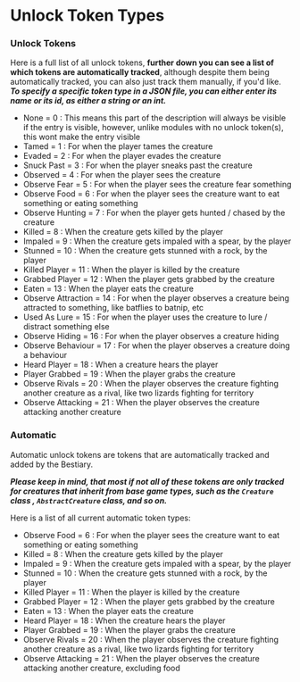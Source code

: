 # Unlock Token Types

### Unlock Tokens
Here is a full list of all unlock tokens, **further down you can see a list of which tokens are automatically tracked**, although despite them being automatically tracked, you can also just track them manually, if you'd like.
***To specify a specific token type in a JSON file, you can either enter its name or its id, as either a string or an int.***

* None = 0 : This means this part of the description will always be visible if the entry is visible, however, unlike modules with no unlock token(s), this wont make the entry visible
* Tamed = 1 : For when the player tames the creature
* Evaded = 2 : For when the player evades the creature
* Snuck Past = 3 : For when the player sneaks past the creature
* Observed = 4 : For when the player sees the creature
* Observe Fear = 5 : For when the player sees the creature fear something
* Observe Food = 6 : For when the player sees the creature want to eat something or eating something
* Observe Hunting = 7 : For when the player gets hunted / chased by the creature
* Killed = 8 : When the creature gets killed by the player
* Impaled = 9 : When the creature gets impaled with a spear, by the player
* Stunned = 10 : When the creature gets stunned with a rock, by the player
* Killed Player = 11 : When the player is killed by the creature
* Grabbed Player = 12 : When the player gets grabbed by the creature
* Eaten = 13 : When the player eats the creature
* Observe Attraction = 14 : For when the player observes a creature being attracted to something, like batflies to batnip, etc
* Used As Lure = 15 : For when the player uses the creature to lure / distract something else
* Observe Hiding = 16 : For when the player observes a creature hiding
* Observe Behaviour = 17 : For when the player observes a creature doing a behaviour
* Heard Player = 18 : When a creature hears the player
* Player Grabbed = 19 : When the player grabs the creature
* Observe Rivals = 20 : When the player observes the creature fighting another creature as a rival, like two lizards fighting for territory
* Observe Attacking = 21 : When the player observes the creature attacking another creature


### Automatic
Automatic unlock tokens are tokens that are automatically tracked and added by the Bestiary.

***Please keep in mind, that most if not all of these tokens are only tracked for creatures that inherit from base game types, such as the `Creature` class , `AbstractCreature` class, and so on.***

Here is a list of all current automatic token types:
* Observe Food = 6 : For when the player sees the creature want to eat something or eating something
* Killed = 8 : When the creature gets killed by the player
* Impaled = 9 : When the creature gets impaled with a spear, by the player
* Stunned = 10 : When the creature gets stunned with a rock, by the player
* Killed Player = 11 : When the player is killed by the creature
* Grabbed Player = 12 : When the player gets grabbed by the creature
* Eaten = 13 : When the player eats the creature
* Heard Player = 18 : When the creature hears the player
* Player Grabbed = 19 : When the player grabs the creature
* Observe Rivals = 20 : When the player observes the creature fighting another creature as a rival, like two lizards fighting for territory
* Observe Attacking = 21 : When the player observes the creature attacking another creature, excluding food

